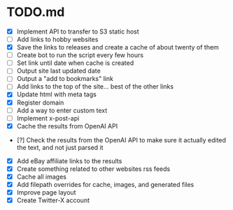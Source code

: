 # TODO.md

* [x] Implement API to transfer to S3 static host
* [ ] Add links to hobby websites
* [x] Save the links to releases and create a cache of about twenty of them
* [ ] Create bot to run the script every few hours
* [ ] Set link until date when cache is created
* [ ] Output site last updated date
* [ ] Output a "add to bookmarks" link
* [ ] Add links to the top of the site... best of the other links
* [x] Update html with meta tags
* [x] Register domain
* [ ] Add a way to enter custom text
* [ ] Implement x-post-api
* [x] Cache the results from OpenAI API
* [?] Check the results from the OpenAI API to make sure it actually edited the text, and not just parsed it
* [x] Add eBay affiliate links to the results
* [x] Create something related to other websites rss feeds
* [x] Cache all images
* [x] Add filepath overrides for cache, images, and generated files
* [x] Improve page layout
* [x] Create Twitter-X account
